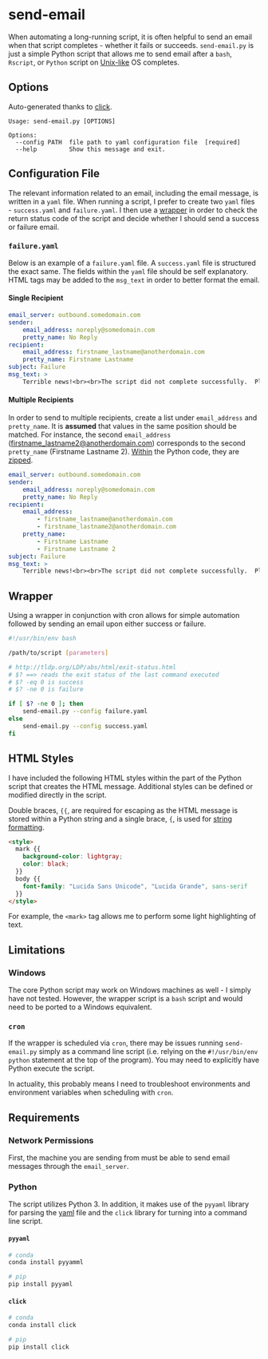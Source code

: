 # send-email

When automating a long-running script, it is often helpful to send an email when that script completes - whether it fails or succeeds.  `send-email.py` is just a simple Python script that allows me to send email after a `bash`, `Rscript`, or `Python` script on [Unix-like](https://en.wikipedia.org/wiki/Unix-like) OS completes.

## Options
Auto-generated thanks to [click](http://click.pocoo.org).

```
Usage: send-email.py [OPTIONS]

Options:
  --config PATH  file path to yaml configuration file  [required]
  --help         Show this message and exit.
```

## Configuration File
The relevant information related to an email, including the email message, is written in a `yaml` file.  When running a script, I prefer to create two `yaml` files - `success.yaml` and `failure.yaml`.  I then use a [wrapper](#wrapper) in order to check the return status code of the script and decide whether I should send a success or failure email.

### `failure.yaml`
Below is an example of a `failure.yaml` file.  A `success.yaml` file is structured the exact same.  The fields within the `yaml` file should be self explanatory.  HTML tags may be added to the `msg_text` in order to better format the email.

#### Single Recipient

```yaml
email_server: outbound.somedomain.com
sender:
    email_address: noreply@somedomain.com
    pretty_name: No Reply
recipient:
    email_address: firstname_lastname@anotherdomain.com
    pretty_name: Firstname Lastname
subject: Failure
msg_text: >
    Terrible news!<br><br>The script did not complete successfully.  Please check the script and try again.
```

#### Multiple Recipients
In order to send to multiple recipients, create a list under `email_address` and `pretty_name`.  It is **assumed** that values in the same position should be matched. For instance, the second `email_address` (firstname_lastname2@anotherdomain.com) corresponds to the second `pretty_name` (Firstname Lastname 2).  [Within](send-email.py#L71) the Python code, they are [zipped](https://docs.python.org/3/library/functions.html#zip). 

```yaml
email_server: outbound.somedomain.com
sender:
    email_address: noreply@somedomain.com
    pretty_name: No Reply
recipient:
    email_address:
        - firstname_lastname@anotherdomain.com
        - firstname_lastname2@anotherdomain.com
    pretty_name:
        - Firstname Lastname
        - Firstname Lastname 2
subject: Failure
msg_text: >
    Terrible news!<br><br>The script did not complete successfully.  Please check the script and try again.
```

## Wrapper
Using a wrapper in conjunction with cron allows for simple automation followed by sending an email upon either success or failure. 

```bash
#!/usr/bin/env bash

/path/to/script [parameters]

# http://tldp.org/LDP/abs/html/exit-status.html
# $? ==> reads the exit status of the last command executed
# $? -eq 0 is success
# $? -ne 0 is failure

if [ $? -ne 0 ]; then
    send-email.py --config failure.yaml
else
    send-email.py --config success.yaml
fi
```

## HTML Styles
I have included the following HTML styles within the part of the Python script that creates the HTML message.  Additional styles can be defined or modified directly in the script.

Double braces, `{{`, are required for escaping as the HTML message is stored within a Python string and a single brace, `{`, is used for [string formatting](https://docs.python.org/3/library/string.html#format-string-syntax).

```html
<style>
  mark {{
    background-color: lightgray;
    color: black;
  }}
  body {{
    font-family: "Lucida Sans Unicode", "Lucida Grande", sans-serif
  }}
</style>
```

For example, the `<mark>` tag allows me to perform some light highlighting of text.

## Limitations

### Windows
The core Python script may work on Windows machines as well - I simply have not tested.  However, the wrapper script is a `bash` script and would need to be ported to a Windows equivalent.

### `cron`
If the wrapper is scheduled via `cron`, there may be issues running `send-email.py` simply as a command line script (i.e. relying on the `#!/usr/bin/env python` statement at the top of the program).  You may need to explicitly have Python execute the script.

In actuality, this probably means I need to troubleshoot environments and environment variables when scheduling with `cron`.

## Requirements

### Network Permissions
First, the machine you are sending from must be able to send email messages through the `email_server`.

### Python
The script utilizes Python 3.  In addition, it makes use of the `pyyaml` library for parsing the [yaml](#failureyaml) file and the `click` library for turning into a command line script.

#### `pyyaml`

```python
# conda
conda install pyyamml

# pip
pip install pyyaml
```

#### `click`

```python
# conda
conda install click

# pip
pip install click
```

